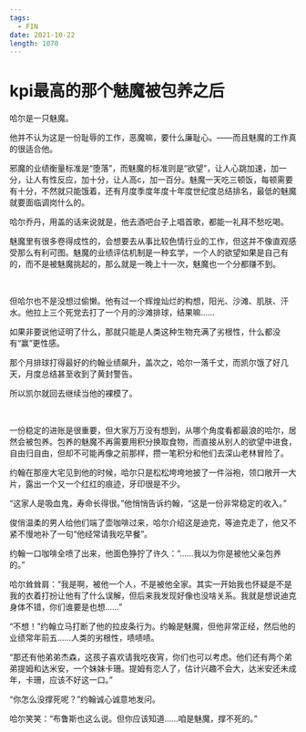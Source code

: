 ```yaml
---
tags:
  - FIN
date: 2021-10-22
length: 1070
---
```


# kpi最高的那个魅魔被包养之后

哈尔是一只魅魔。

他并不认为这是一份耻辱的工作，恶魔嘛，要什么廉耻心。——而且魅魔的工作真的很适合他。

邪魔的业绩衡量标准是“堕落”，而魅魔的标准则是“欲望”，让人心跳加速，加一分，让人有性反应，加十分，让人高c，加一百分。魅魔一天吃三顿饭，每顿需要有十分，不然就只能饿着，还有月度季度年度十年度世纪度总结排名，最低的魅魔就要面临调岗什么的。

哈尔乔丹，用盖的话来说就是，他去酒吧台子上唱首歌，都能一礼拜不愁吃喝。

魅魔里有很多卷得成性的，会想要去从事比较色情行业的工作，但这并不像直观感受那么有利可图。魅魔的业绩评估机制是一种玄学，一个人的欲望如果是自己有的，而不是被魅魔挑起的，那么就是一晚上十一次，魅魔也一个分都赚不到。

<br>

但哈尔也不是没想过偷懒。他有过一个辉煌灿烂的构想，阳光、沙滩、肌肤、汗水。他拉上三个死党去打了一个月的沙滩排球，结果嘛……

如果非要说他证明了什么，那就只能是人类这种生物充满了劣根性，什么都没有“赢”更性感。

那个月排球打得最好的约翰业绩飙升，盖次之，哈尔一落千丈，而凯尔饿了好几天，月度总结甚至收到了黄封警告。

所以凯尔就回去继续当他的裸模了。

<br>

一份稳定的进账是很重要，但大家万万没有想到，从哪个角度看都最浪的哈尔，居然会被包养。包养的魅魔不再需要用积分换取食物，而直接从别人的欲望中进食，自由归自由，但却不可能再像之前那样，攒一笔积分和他们去深山老林冒险了。

约翰在那座大宅见到他的时候，哈尔只是松松垮垮地披了一件浴袍，领口敞开一大片，露出一个又一个红红的痕迹，牙印很是不少。

“这家人是吸血鬼，寿命长得很。”他悄悄告诉约翰，“这是一份非常稳定的收入。”

俊俏温柔的男人给他们端了壶咖啡过来，哈尔介绍这是迪克，等迪克走了，他又不紧不慢地补了一句“他经常请我吃早餐”。

约翰一口咖啡全喷了出来，他面色狰狞了许久：“……我以为你是被他父亲包养的。”

哈尔耸耸肩：“我是啊，被他一个人，不是被他全家。其实一开始我也怀疑是不是我的衣着打扮让他有了什么误解，但后来我发现好像也没啥关系。我就是想说迪克身体不错，你们谁要是也想……”

“不想！”约翰立马打断了他的拉皮条行为。约翰是魅魔，但他非常正经，然后他的业绩常年前五……人类的劣根性，啧啧啧。

“那还有他弟弟杰森，这孩子喜欢请我吃夜宵，你们也可以考虑。他们还有两个弟弟提姆和达米安，一个妹妹卡珊。提姆有恋人了，估计兴趣不会大，达米安还未成年，卡珊，应该不好这一口。”

“你怎么没撑死呢？”约翰诚心诚意地发问。

哈尔笑笑：“布鲁斯也这么说。但你应该知道……咱是魅魔，撑不死的。”
